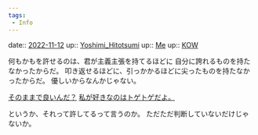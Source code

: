 ```yaml
---
tags:
 - Info
---
```


date:: [2022-11-12](Daily_Note/2022-11-12.md)
up:: [Yoshimi_Hitotsumi](../Bar/Novel/Nacaria/Yoshimi_Hitotsumi.md)
up:: [Me](../Bar/Novel/Chaos/Me.md)
up:: [KOW](../Bar/Novel/Nacaria/KOW.md)

何もかもを許せるのは、君が主義主張を持てるほどに
自分に誇れるものを持たなかったからだ。
叩き返せるほどに、引っかかるほどに尖ったものを持たなかったからだ。
優しいからなんかじゃない。

[そのままで良いんだ？](そのままで良いんだ？.md)
[私が好きなのはトゲトゲだよ。](私が好きなのはトゲトゲだよ。.md)


というか、それって許してるって言うのか。
ただただ判断していないだけじゃないか。